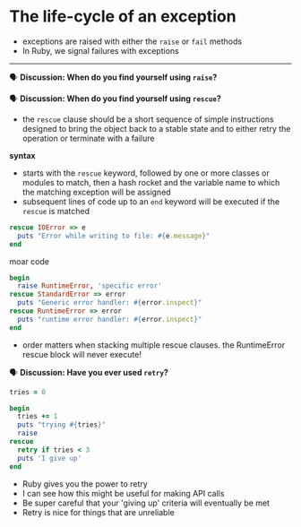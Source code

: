 # The life-cycle of an exception

* exceptions are raised with either the `raise` or `fail` methods
* In Ruby, we signal failures with exceptions

---

🗣 __Discussion: When do you find yourself using `raise`?__



🗣 __Discussion: When do you find yourself using `rescue`?__

* the `rescue` clause should be a short sequence of simple instructions designed to bring the object back to a stable state and to either retry the operation or terminate with a failure

__syntax__

* starts with the `rescue` keyword, followed by one or more classes or modules to match, then a hash rocket and the variable name to which the matching exception will be assigned
* subsequent lines of code up to an `end` keyword will be executed if the `rescue` is matched

```ruby
rescue IOError => e
  puts "Error while writing to file: #{e.message}"
end
```

moar code

```ruby
begin
  raise RuntimeError, 'specific error'
rescue StandardError => error
  puts "Generic error handler: #{error.inspect}"
rescue RuntimeError => error
  puts "runtime error handler: #{error.inspect}"
end
```

* order matters when stacking multiple rescue clauses. the RuntimeError rescue block will never execute!


🗣 __Discussion: Have you ever used `retry`?__

```ruby
tries = 0

begin
  tries += 1
  puts "trying #{tries}"
  raise
rescue
  retry if tries < 3
  puts 'I give up'
end
```

* Ruby gives you the power to retry
* I can see how this might be useful for making API calls
* Be super careful that your 'giving up' criteria will eventually be met
* Retry is nice for things that are unreliable
